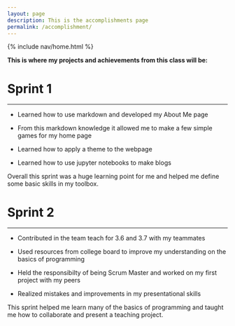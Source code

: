 ```yaml
---
layout: page
description: This is the accomplishments page
permalink: /accomplishment/
---
```

{% include nav/home.html %}

**This is where my projects and achievements from this class will be:**

# Sprint 1
<hr>

- Learned how to use markdown and developed my About Me page

- From this markdown knowledge it allowed me to make a few simple games for my home page
- Learned how to apply a theme to the webpage
- Learned how to use jupyter notebooks to make blogs

Overall this sprint was a huge learning point for me and helped me define some basic skills in my toolbox.

# Sprint 2
<hr>

- Contributed in the team teach for 3.6 and 3.7 with my teammates

- Used resources from college board to improve my understanding on the basics of programming
- Held the responsibilty of being Scrum Master and worked on my first project with my peers
- Realized mistakes and improvements in my presentational skills 

This sprint helped me learn many of the basics of programming and taught me how to collaborate and present a teaching project.